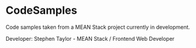 # CodeSamples

Code samples taken from a MEAN Stack project currently in development.

Developer: Stephen Taylor - MEAN Stack / Frontend Web Developer